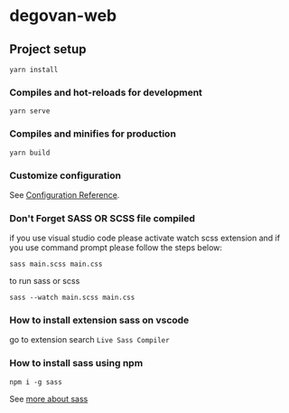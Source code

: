 # degovan-web

## Project setup
```
yarn install
```

### Compiles and hot-reloads for development
```
yarn serve
```

### Compiles and minifies for production
```
yarn build
```

### Customize configuration
See [Configuration Reference](https://cli.vuejs.org/config/).

### Don't Forget SASS OR SCSS file compiled 
if you use visual studio code please activate watch scss extension and if you use command prompt
please follow the steps below:


```
sass main.scss main.css 
```

to run sass or scss

```
sass --watch main.scss main.css
```

### How to install extension sass on vscode
go to extension search `Live Sass Compiler`

### How to install sass using npm

```
npm i -g sass
```

See [more about sass](https://sass-lang.com)





